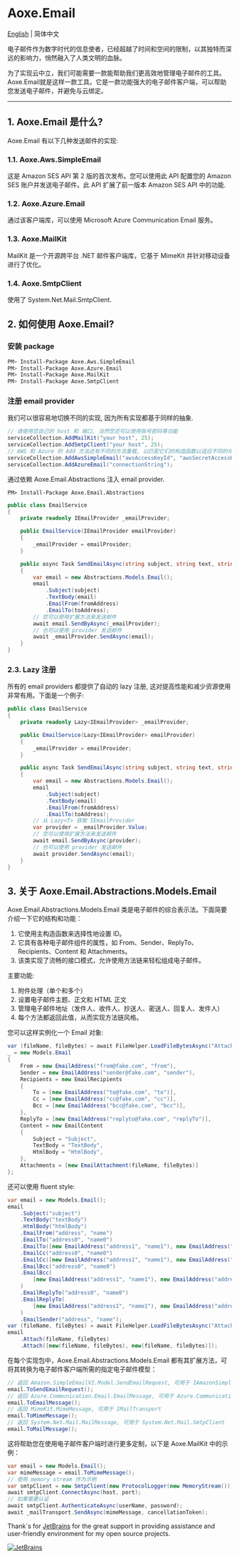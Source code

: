 # Aoxe.Email

[English](README.md) | 简体中文

电子邮件作为数字时代的信息使者，已经超越了时间和空间的限制，以其独特而深远的影响力，悄然融入了人类文明的血脉。

为了实现云中立，我们可能需要一款能帮助我们更高效地管理电子邮件的工具。Aoxe.Email就是这样一款工具。它是一款功能强大的电子邮件客户端，可以帮助您发送电子邮件，并避免与云绑定。

---

## 1. Aoxe.Email 是什么?

Aoxe.Email 有以下几种发送邮件的实现:

### 1.1. Aoxe.Aws.SimpleEmail

这是 Amazon SES API 第 2 版的首次发布。您可以使用此 API 配置您的 Amazon SES 账户并发送电子邮件。此 API 扩展了前一版本 Amazon SES API 中的功能.

### 1.2. Aoxe.Azure.Email

通过该客户端库，可以使用 Microsoft Azure Communication Email 服务。

### 1.3. Aoxe.MailKit

MailKit 是一个开源跨平台 .NET 邮件客户端库，它基于 MimeKit 并针对移动设备进行了优化。

### 1.4. Aoxe.SmtpClient

使用了 System.Net.Mail.SmtpClient.

## 2. 如何使用 Aoxe.Email?

### 安装 package

```bash
PM> Install-Package Aoxe.Aws.SimpleEmail
PM> Install-Package Aoxe.Azure.Email
PM> Install-Package Aoxe.MailKit
PM> Install-Package Aoxe.SmtpClient
```

### 注册 email provider

我们可以很容易地切换不同的实现, 因为所有实现都基于同样的抽象.

```csharp
// 请使用您自己的 host 和 端口, 当然您还可以使用账号密码等功能
serviceCollection.AddMailKit("your host", 25);
serviceCollection.AddSmtpClient("your host", 25);
// AWS 和 Azure 的 Add 方法还有不同的方法重载, 以匹配它们的构造函数以适应不同的场景
serviceCollection.AddAwsSimpleEmail("awsAccessKeyId", "awsSecretAccessKey");
serviceCollection.AddAzureEmail("connectionString");
```

通过依赖 Aoxe.Email.Abstractions 注入 email provider.

```shell
PM> Install-Package Aoxe.Email.Abstractions
```

```csharp
public class EmailService
{
    private readonly IEmailProvider _emailProvider;

    public EmailService(IEmailProvider emailProvider)
    {
        _emailProvider = emailProvider;
    }

    public async Task SendEmailAsync(string subject, string text, string fromAddress, string toAddress)
    {
        var email = new Abstractions.Models.Email();
        email
            .Subject(subject)
            .TextBody(email)
            .EmailFrom(fromAddress)
            .EmailTo(toAddress);
        // 您可以使用扩展方法来发送邮件
        await email.SendByAsync(_emailProvider);
        // 也可以使用 provider 发送邮件
        await _emailProvider.SendAsync(email);
    }
}
```

### 2.3. Lazy 注册

所有的 email providers 都提供了自动的 lazy 注册, 这对提高性能和减少资源使用非常有用。下面是一个例子:

```csharp
public class EmailService
{
    private readonly Lazy<IEmailProvider> _emailProvider;

    public EmailService(Lazy<IEmailProvider> emailProvider)
    {
        _emailProvider = emailProvider;
    }

    public async Task SendEmailAsync(string subject, string text, string fromAddress, string toAddress)
    {
        var email = new Abstractions.Models.Email();
        email
            .Subject(subject)
            .TextBody(email)
            .EmailFrom(fromAddress)
            .EmailTo(toAddress);
        // 从 Lazy<T> 获取 IEmailProvider
        var provider = _emailProvider.Value;
        // 您可以使用扩展方法来发送邮件
        await email.SendByAsync(provider);
        // 也可以使用 provider 发送邮件
        await provider.SendAsync(email);
    }
}
```

## 3. 关于 Aoxe.Email.Abstractions.Models.Email

Aoxe.Email.Abstractions.Models.Email 类是电子邮件的综合表示法。下面简要介绍一下它的结构和功能：

1. 它使用主构造函数来选择性地设置 ID。
2. 它具有各种电子邮件组件的属性，如 From、Sender、ReplyTo、Recipients、Content 和 Attachments。
3. 该类实现了流畅的接口模式，允许使用方法链来轻松组成电子邮件。

主要功能:

1. 附件处理（单个和多个）
2. 设置电子邮件主题、正文和 HTML 正文
3. 管理电子邮件地址（发件人、收件人、抄送人、密送人、回复人、发件人）
4. 每个方法都返回此值，从而实现方法链风格。

您可以这样实例化一个 Email 对象:

```csharp
var (fileName, fileBytes) = await FileHelper.LoadFileBytesAsync("AttachmentTestFile.txt");
_ = new Models.Email
{
    From = new EmailAddress("from@fake.com", "from"),
    Sender = new EmailAddress("sender@fake.com", "sender"),
    Recipients = new EmailRecipients
    {
        To = [new EmailAddress("to@fake.com", "to")],
        Cc = [new EmailAddress("cc@fake.com", "cc")],
        Bcc = [new EmailAddress("bcc@fake.com", "bcc")],
    },
    ReplyTo = [new EmailAddress("replyto@fake.com", "replyTo")],
    Content = new EmailContent
    {
        Subject = "Subject",
        TextBody = "TextBody",
        HtmlBody = "HtmlBody",
    },
    Attachments = [new EmailAttachment(fileName, fileBytes)]
};
```

还可以使用 fluent style:

```csharp
var email = new Models.Email();
email
    .Subject("subject")
    .TextBody("textBody")
    .HtmlBody("htmlBody")
    .EmailFrom("address", "name")
    .EmailTo("address0", "name0")
    .EmailTo([new EmailAddress("address1", "name1"), new EmailAddress("address2", "name2")])
    .EmailCc("address0", "name0")
    .EmailCc([new EmailAddress("address1", "name1"), new EmailAddress("address2", "name2")])
    .EmailBcc("address0", "name0")
    .EmailBcc(
        [new EmailAddress("address1", "name1"), new EmailAddress("address2", "name2")]
    )
    .EmailReplyTo("address0", "name0")
    .EmailReplyTo(
        [new EmailAddress("address1", "name1"), new EmailAddress("address2", "name2")]
    )
    .EmailSender("address", "name");
var (fileName, fileBytes) = await FileHelper.LoadFileBytesAsync("AttachmentTestFile.txt");
email
    .Attach(fileName, fileBytes)
    .Attach([new(fileName, fileBytes), new(fileName, fileBytes)]);
```

在每个实现包中，Aoxe.Email.Abstractions.Models.Email 都有其扩展方法，可将其转换为电子邮件客户端所需的指定电子邮件模型：

```csharp
// 返回 Amazon.SimpleEmailV2.Model.SendEmailRequest, 可用于 IAmazonSimpleEmailServiceV2
email.ToSendEmailRequest();
// 返回 Azure.Communication.Email.EmailMessage, 可用于 Azure.Communication.Email.EmailClient
email.ToEmailMessage();
// 返回 MimeKit.MimeMessage, 可用于 IMailTransport
email.ToMimeMessage();
// 返回 System.Net.Mail.MailMessage, 可用于 System.Net.Mail.SmtpClient
email.ToMailMessage();
```

这将帮助您在使用电子邮件客户端时进行更多定制，以下是 Aoxe.MailKit 中的示例：

```csharp
var email = new Models.Email();
var mimeMessage = email.ToMimeMessage();
// 使用 memory stream 作为示例
var smtpClient = new SmtpClient(new ProtocolLogger(new MemoryStream()));
await smtpClient.ConnectAsync(host, port);
// 如果需要认证
await smtpClient.AuthenticateAsync(userName, password);
await _mailTransport.SendAsync(mimeMessage, cancellationToken);
```

Thank`s for [JetBrains](https://www.jetbrains.com/) for the great support in providing assistance and user-friendly environment for my open source projects.

[![JetBrains](https://resources.jetbrains.com/storage/products/company/brand/logos/jb_beam.svg?_gl=1*f25lxa*_ga*MzI3ODk2MjY0LjE2NzA0NjY4MDQ.*_ga_9J976DJZ68*MTY4OTY4NzY5OS4zNC4xLjE2ODk2ODgwMDAuNTMuMC4w)](https://www.jetbrains.com/community/opensource/#support)
